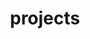 ---
layout: resume_section
title: projects
items:
  - date: September 2019
    title: Exhibitor Look-Up Web App for Grace Hopper 2019
    title_icon: 
    title_link: 
    subtitle: Web Development, HTML/CSS/JavaScript, DataTables, Python, Google Knowledge Graph API
    subtitle_icon: 
    subtitle_link:
    description:
      - Built a website to support look-up of company data with Google Knowledge Graph API, with over 50 views daily according to Google Analytics

  - date: March 2019
    title: Sentence Predictor with Long-Short Term Memory (LSTM)
    title_icon: 
    title_link: 
    subtitle: Machine Learning, PyTorch
    subtitle_icon: 
    subtitle_link:
    description:
      - Built a LSTM encoder-decoder in PyTorch to predict the next sentence given the first, achieving 20% correctness

  - date: February 2019
    title: Face Detector from the Viola-Jones Paper
    title_icon: 
    title_link: 
    subtitle: Machine Learning, Python
    subtitle_icon: 
    subtitle_link:
    description:
      - Built Haar Filters, AdaBoost, and Cascading to classify faces; Trained on 4000 images and achieved 32% accuracy

  - date: July 2018
    title: AI-Powered Chess Engine for the Ren'Py Game Dev Engine
    title_icon:
    title_link:
    subtitle: Ren'Py, Python
    subtitle_icon:
    subtitle_link:
    description:
      - Built an AI-powered chess engine for the Ren'Py Game Development Engine, amounting to 70+ downloads and reuses on itch.io and GitHub

  - date: June 2016 to August 2016
    title: Smart Luggage Case "Bon Voyage" with Auto-Brake
    title_icon: 
    title_link: 
    subtitle: Arduino, 3D Printing (Rhino), Android App Development
    subtitle_icon: 
    subtitle_link:
    description:
      - Built an auto-brake system with 3D-printed wheel locks, touch sensors, and Arduino; Won Fabrication Lab Honor
---
